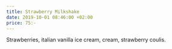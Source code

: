```yaml
---
title: Strawberry Milkshake
date: 2019-10-01 08:46:00 +02:00
price: 75:-
---
```


Strawberries, italian vanilla ice cream, cream, strawberry coulis.  